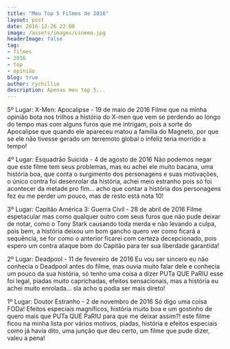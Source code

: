 ```yaml
---
title: "Meu Top 5 Filmes de 2016"
layout: post
date: 2016-12-26 22:00
image: /assets/images/cinema.jpg
headerImage: false
tag:
- filmes
- 2016
- top
- opinião
blog: true
author: rychillie
description: Apenas meu top 5...
---
```

<script async src="//pagead2.googlesyndication.com/pagead/js/adsbygoogle.js"></script>
<!-- Final_texto_okgnow -->
<ins class="adsbygoogle"
     style="display:block"
     data-ad-client="ca-pub-7837358846130941"
     data-ad-slot="9265933715"
     data-ad-format="auto"></ins>
<script>
(adsbygoogle = window.adsbygoogle || []).push({});
</script>

5º Lugar: X-Men: Apocalipse - 19 de maio de 2016
Filme que na minha opinião bota nos trilhos a história do X-men que vem se perdendo ao longo do tempo mas com alguns furos que me intrigam, pois a sorte do Apocalipse que quando ele apareceu matou a família do Magneto, por que se ele não tivesse gerado um terremoto global o infeliz teria morrido a tempo!

4º Lugar: Esquadrão Suicida - 4 de agosto de 2016
Não podemos negar que este filme tem seus problemas, mas eu achei ele muito bacana, uma história boa, que conta o surgimento dos personagens e suas motivações, o único contra foi desenrolar da história, achei meio estranho pois só foi acontecer da metade pro fim… acho que contar a história dos personagens fez eu me perder um pouco, mas de resto está nota 10!

3º Lugar: Capitão América 3: Guerra Civil - 28 de abril de 2016
Filme espetacular mas como qualquer outro com seus furos que não pude deixar de notar, como o Tony Stark causando toda merda e não levando a culpa, pois bem, a história deixou um bom gancho quero ver como ficará a sequência, se for como o anterior ficarei com certeza decepcionado, pois espero um contra ataque bom do Capitão para ter sua liberdade garantida!

2º Lugar: Deadpool - 11 de fevereiro de 2016
Eu vou ser sincero eu não conhecia o Deadpool antes do filme, mas ouvia muito falar dele e conhecia um pouco da sua história, só tenho uma coisa a dizer PUTa QUE PaRIU esse foi legal, piadas muito caprichadas, efeitos sensacionais, mas a história eu achei muito enrolada… sla acho q podia ser mais direto!

1º Lugar: Doutor Estranho - 2 de novembro de 2016
Só digo uma coisa FODa! Efeitos especiais magníficos, história muito boa e um gostinho de quero mais que PUTa QUE PaRIU para que me deixar assim?! este filme ficou na minha lista por vários motivos, piadas, história e efeitos especiais como já havia dito, uma junção que deu certo, um filme que pude dizer, valeu a pena!
